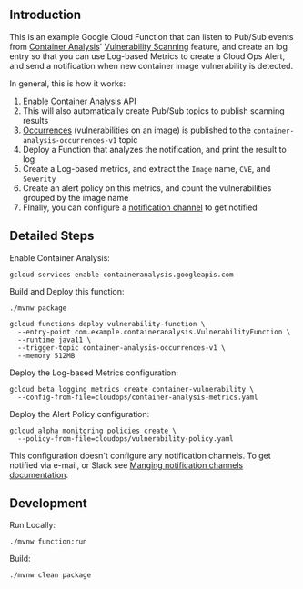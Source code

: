 ## Introduction 
This is an example Google Cloud Function that can listen to Pub/Sub events from
[Container Analysis](https://cloud.google.com/container-registry/docs/container-analysis)'
[Vulnerability Scanning](https://cloud.google.com/container-registry/docs/vulnerability-scanning) feature,
and create an log entry so that you can use Log-based Metrics to create a Cloud Ops Alert, and
send a notification when new container image vulnerability is detected.

In general, this is how it works:
1. [Enable Container Analysis API](https://cloud.google.com/container-registry/docs/enabling-disabling-container-analysis)
1. This will also automatically create Pub/Sub topics to publish scanning results
1. [Occurrences](https://cloud.google.com/container-registry/docs/metadata-storage#occurrence) (vulnerabilities on an image) is published to the `container-analysis-occurrences-v1` topic
1. Deploy a Function that analyzes the notification, and print the result to log
1. Create a Log-based metrics, and extract the `Image` name, `CVE`, and `Severity`
1. Create an alert policy on this metrics, and count the vulnerabilities grouped by the image name
1. FInally, you can configure a [notification channel](https://cloud.google.com/monitoring/support/notification-options) to get notified

## Detailed Steps
Enable Container Analysis:
```
gcloud services enable containeranalysis.googleapis.com
```

Build and Deploy this function:
```
./mvnw package

gcloud functions deploy vulnerability-function \
  --entry-point com.example.containeranalysis.VulnerabilityFunction \
  --runtime java11 \
  --trigger-topic container-analysis-occurrences-v1 \
  --memory 512MB
```

Deploy the Log-based Metrics configuration:
```
gcloud beta logging metrics create container-vulnerability \
  --config-from-file=cloudops/container-analysis-metrics.yaml
```

Deploy the Alert Policy configuration:
```
gcloud alpha monitoring policies create \
  --policy-from-file=cloudops/vulnerability-policy.yaml
```

This configuration doesn't configure any notification channels. To get notified via e-mail, or Slack
see [Manging notification channels documentation](https://cloud.google.com/monitoring/support/notification-options).

## Development
Run Locally:
```
./mvnw function:run
```

Build:
```
./mvnw clean package
```

